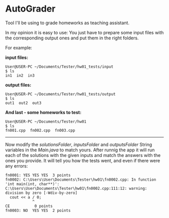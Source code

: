 # AutoGrader
Tool I'll be using to grade homeworks as teaching assistant.

In my opinion it is easy to use:
You just have to prepare some input files with the corresponding output ones and put them in the right folders.

For example:

__input files:__
~~~~~~~~~~~~~~~{.java}
User@USER-PC ~/Documents/Tester/hw01_tests/input
$ ls
in1  in2  in3
~~~~~~~~~~~~~~~

__output files:__
~~~~~~~~~~~~~~~{.java}
User@USER-PC ~/Documents/Tester/hw01_tests/output
$ ls
out1  out2  out3
~~~~~~~~~~~~~~~

__And last - some homeworks to test:__
~~~~~~~~~~~~~~~{.java}
User@USER-PC ~/Documents/Tester/hw01
$ ls
fn001.cpp  fn002.cpp  fn003.cpp
~~~~~~~~~~~~~~~

-------------------------------------------
Now modify the <i>solutionsFolder</i>, <i>inputsFolder</i> and <i>outputsFolder</i> String variables in the <i>Main.java</i> to match yours. After runnig the app it will run each of the solutions with the given inputs and match the answers with the ones you provide. It will tell you how the tests went, and even if there were any errors:

~~~~~~~~~~~~~~~{.java}
fn0001: YES YES YES  3 points
fn0002: C:\Users\User\Documents\Tester\hw01\fn0002.cpp: In function 'int main(int, char**)':
C:\Users\User\Documents\Tester\hw01\fn0002.cpp:111:12: warning: division by zero [-Wdiv-by-zero]
  cout << a / 0;
            ^
CE           0 points
fn0003: NO  YES YES  2 points
~~~~~~~~~~~~~~~

